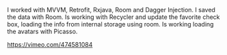 I worked with MVVM, Retrofit, Rxjava, Room and Dagger Injection.
I saved the data with Room.
Is working with Recycler and update the favorite check box, loading the info from internal storage using room.
Is working loading the avatars with Picasso.

https://vimeo.com/474581084

